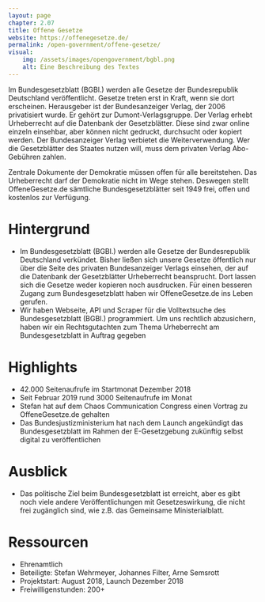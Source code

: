 ```yaml
---
layout: page
chapter: 2.07
title: Offene Gesetze
website: https://offenegesetze.de/
permalink: /open-government/offene-gesetze/
visual:
    img: /assets/images/opengovernment/bgbl.png
    alt: Eine Beschreibung des Textes
---
```


Im Bundesgesetzblatt (BGBl.) werden alle Gesetze der Bundesrepublik Deutschland veröffentlicht. Gesetze treten erst in Kraft, wenn sie dort erscheinen. Herausgeber ist der Bundesanzeiger Verlag, der 2006 privatisiert wurde. Er gehört zur Dumont-Verlagsgruppe. Der Verlag erhebt Urheberrecht auf die Datenbank der Gesetzblätter. Diese sind zwar online einzeln einsehbar, aber können nicht gedruckt, durchsucht oder kopiert werden. Der Bundesanzeiger Verlag verbietet die Weiterverwendung. Wer die Gesetzblätter des Staates nutzen will, muss dem privaten Verlag Abo-Gebühren zahlen. 

Zentrale Dokumente der Demokratie müssen offen für alle bereitstehen. Das Urheberrecht darf der Demokratie nicht im Wege stehen. Deswegen stellt OffeneGesetze.de sämtliche Bundesgesetzblätter seit 1949 frei, offen und kostenlos zur Verfügung.



# Hintergrund

* Im Bundesgesetzblatt (BGBl.) werden alle Gesetze der Bundesrepublik Deutschland verkündet. Bisher ließen sich unsere Gesetze öffentlich nur über die Seite des privaten Bundesanzeiger Verlags einsehen, der auf die Datenbank der Gesetzblätter Urheberrecht beansprucht. Dort lassen sich die Gesetze weder kopieren noch ausdrucken. Für einen besseren Zugang zum Bundesgesetzblatt haben wir OffeneGesetze.de ins Leben gerufen.
* Wir haben Webseite, API und Scraper für die Volltextsuche des Bundesgesetzblatt (BGBl.) programmiert.
Um uns rechtlich abzusichern, haben wir ein Rechtsgutachten zum Thema Urheberrecht am Bundesgesetzblatt in Auftrag gegeben



# Highlights

* 42.000 Seitenaufrufe im Startmonat Dezember 2018
* Seit Februar 2019 rund 3000 Seitenaufrufe im Monat
* Stefan hat auf dem Chaos Communication Congress einen Vortrag zu OffeneGesetze.de gehalten
* Das Bundesjustizministerium hat nach dem Launch angekündigt das Bundesgesetzblatt im Rahmen der E-Gesetzgebung zukünftig selbst digital zu veröffentlichen



# Ausblick

* Das politische Ziel beim Bundesgesetzblatt ist erreicht, aber es gibt noch viele andere Veröffentlichungen mit Gesetzeswirkung, die nicht frei zugänglich sind, wie z.B. das Gemeinsame Ministerialblatt.


# Ressourcen
* Ehrenamtlich
* Beteiligte: Stefan Wehrmeyer, Johannes Filter, Arne Semsrott
* Projektstart: August 2018, Launch Dezember 2018
* Freiwilligenstunden: 200+
